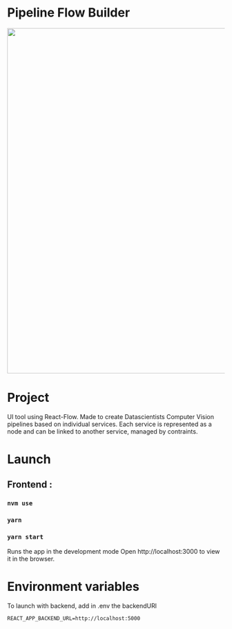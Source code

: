 # Pipeline Flow Builder


<p align="center">
	<img src="https://i.ibb.co/qrsx6L4/Screenshot-from-2023-04-11-22-47-26.png" width="800">
</p>


# Project

UI tool using React-Flow.
Made to create Datascientists Computer Vision pipelines based on individual services.
Each service is represented as a node and can be linked to another service, managed by contraints.

# Launch

## Frontend :

### `nvm use`

### `yarn`

### `yarn start`

Runs the app in the development mode
Open http://localhost:3000 to view it in the browser.

# Environment variables

To launch with backend, add in .env the backendURl

```
REACT_APP_BACKEND_URL=http://localhost:5000
```
